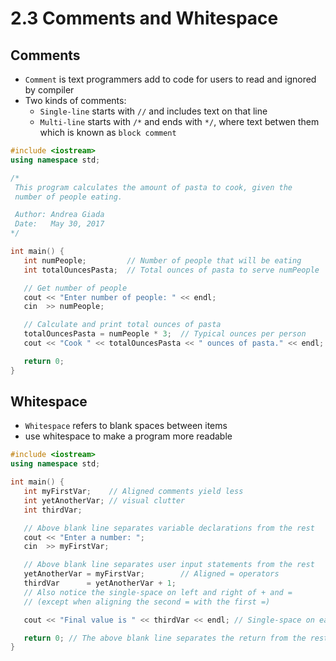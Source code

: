 # 2.3 Comments and Whitespace

## Comments
* `Comment` is text programmers add to code for users to read and ignored by compiler
* Two kinds of comments:
  * `Single-line` starts with `//` and includes text on that line
  * `Multi-line` starts with `/*` and ends with `*/`, where text betwen them which is known as `block comment`
```C++
#include <iostream>
using namespace std;

/*
 This program calculates the amount of pasta to cook, given the
 number of people eating.

 Author: Andrea Giada
 Date:   May 30, 2017
*/

int main() {
   int numPeople;         // Number of people that will be eating
   int totalOuncesPasta;  // Total ounces of pasta to serve numPeople

   // Get number of people
   cout << "Enter number of people: " << endl;
   cin  >> numPeople;

   // Calculate and print total ounces of pasta
   totalOuncesPasta = numPeople * 3;  // Typical ounces per person
   cout << "Cook " << totalOuncesPasta << " ounces of pasta." << endl;

   return 0;
}
```

## Whitespace
* `Whitespace` refers to blank spaces between items
* use whitespace to make a program more readable
```C++
#include <iostream>
using namespace std;

int main() {
   int myFirstVar;    // Aligned comments yield less
   int yetAnotherVar; // visual clutter
   int thirdVar;

   // Above blank line separates variable declarations from the rest
   cout << "Enter a number: ";
   cin  >> myFirstVar;

   // Above blank line separates user input statements from the rest
   yetAnotherVar = myFirstVar;        // Aligned = operators
   thirdVar      = yetAnotherVar + 1;
   // Also notice the single-space on left and right of + and =
   // (except when aligning the second = with the first =)

   cout << "Final value is " << thirdVar << endl; // Single-space on each side of <<

   return 0; // The above blank line separates the return from the rest
}
```
